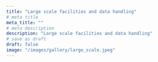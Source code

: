 ```yaml
---
title: "Large scale facilities and data handling"
# meta title
meta_title: ""
# meta description
description: "Large scale facilities and data handling"
# save as draft
draft: false
image: "/images/gallery/large_scale.jpeg"
---
```



